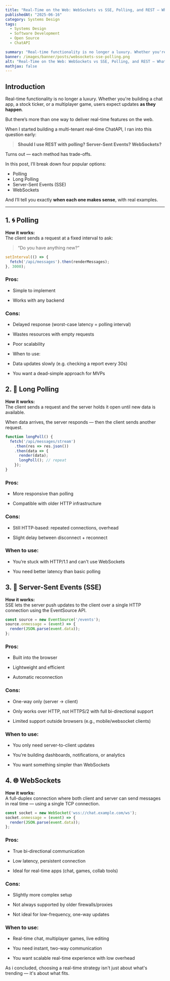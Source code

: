 ```yaml
---
title: "Real-Time on the Web: WebSockets vs SSE, Polling, and REST — What to Use When"
publishedAt: "2025-06-16"
category: Systems Design
tags:
  - Systems Design
  - Software Development
  - Open Source
  - ChatAPI

summary: "Real-time functionality is no longer a luxury. Whether you're building a chat app, a stock ticker, or a multiplayer game, users expect updates as they happen."
banner: /images/banner/posts/websockets-sse-polling.png
alt: "Real-Time on the Web: WebSockets vs SSE, Polling, and REST — What to Use When"
mathjax: false
---
```


## Introduction
Real-time functionality is no longer a luxury. Whether you're building a chat app, a stock ticker, or a multiplayer game, users expect updates **as they happen**.

But there’s more than one way to deliver real-time features on the web.

When I started building a multi-tenant real-time ChatAPI, I ran into this question early:

> **Should I use REST with polling? Server-Sent Events? WebSockets?**

Turns out — each method has trade-offs.

In this post, I’ll break down four popular options:
- Polling
- Long Polling
- Server-Sent Events (SSE)
- WebSockets

And I’ll tell you exactly **when each one makes sense**, with real examples.

---

## 1. 🌀 Polling

**How it works:**  
The client sends a request at a fixed interval to ask:  
> “Do you have anything new?”

```js
setInterval(() => {
  fetch('/api/messages').then(renderMessages);
}, 3000);
```
### Pros:

- Simple to implement

- Works with any backend

### Cons:

- Delayed response (worst-case latency = polling interval)

- Wastes resources with empty requests

- Poor scalability

- When to use:

- Data updates slowly (e.g. checking a report every 30s)

- You want a dead-simple approach for MVPs

## 2. 🔁 Long Polling

**How it works:**   
The client sends a request and the server holds it open until new data is available.

When data arrives, the server responds — then the client sends another request.

```js
function longPoll() {
  fetch('/api/messages/stream')
    .then(res => res.json())
    .then(data => {
      render(data);
      longPoll(); // repeat
    });
}
```
### Pros:

- More responsive than polling

- Compatible with older HTTP infrastructure

### Cons:

- Still HTTP-based: repeated connections, overhead

- Slight delay between disconnect + reconnect

### When to use:

- You’re stuck with HTTP/1.1 and can't use WebSockets

- You need better latency than basic polling


## 3. 📡 Server-Sent Events (SSE)
**How it works:**   
SSE lets the server push updates to the client over a single HTTP connection using the EventSource API.

```js
const source = new EventSource('/events');
source.onmessage = (event) => {
  render(JSON.parse(event.data));
};
```
### Pros:

- Built into the browser

- Lightweight and efficient

- Automatic reconnection

### Cons:

- One-way only (server → client)

- Only works over HTTP, not HTTPS/2 with full bi-directional support

- Limited support outside browsers (e.g., mobile/websocket clients)

### When to use:

- You only need server-to-client updates

- You're building dashboards, notifications, or analytics

- You want something simpler than WebSockets

## 4. 🌐 WebSockets
**How it works:**   
A full-duplex connection where both client and server can send messages in real time — using a single TCP connection.

```js
const socket = new WebSocket('wss://chat.example.com/ws');
socket.onmessage = (event) => {
  render(JSON.parse(event.data));
};
```
### Pros:

- True bi-directional communication

- Low latency, persistent connection

- Ideal for real-time apps (chat, games, collab tools)

### Cons:

- Slightly more complex setup

- Not always supported by older firewalls/proxies

- Not ideal for low-frequency, one-way updates

### When to use:

- Real-time chat, multiplayer games, live editing

- You need instant, two-way communication

- You want scalable real-time experience with low overhead


As i concluded, choosing a real-time strategy isn't just about what's trending — it's about what fits.
